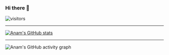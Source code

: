 ### Hi there 👋

<!--
**anamansari062/anamansari062** is a ✨ _special_ ✨ repository because its `README.md` (this file) appears on your GitHub profile.

Here are some ideas to get you started:

- 🔭 I’m currently a Second Year CSI student
- 📫 How to reach me: @anamansari062@gmail.com
-->

![visitors](https://visitor-badge-reloaded.herokuapp.com/badge?page_id=anamansari062.anamansari062&color=44CC11)

---

[![Anam's GitHub stats](https://github-readme-stats.vercel.app/api?username=anamansari062&bg_color=172030&title_color=00FFFF&show_icons=true&hide_border=true&text_color=fff&icon_color=E0FFFF)](https://github.com/anuraghazra/github-readme-stats)

---

![Anam's GitHub activity graph](https://activity-graph.herokuapp.com/graph?username=anamansari062&theme=rogue&hide_border=true&area=true)
